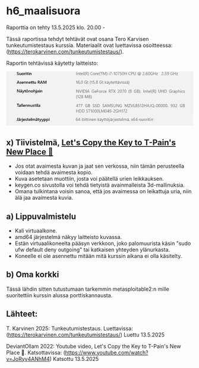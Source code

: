 # h6_maalisuora

Raporttia on tehty 13.5.2025 klo. 20.00 - 

Tässä raportissa tehdyt tehtävät ovat osana Tero Karvisen tunkeutumistestaus kurssia. Materiaalit ovat luettavissa osoitteessa: (https://terokarvinen.com/tunkeutumistestaus/).

Raportin tehtävissä käytetty laitteisto:

![i](images/isanta.png)


## x) Tiivistelmä, [Let's Copy the Key to T-Pain's New Place 🔑](https://www.youtube.com/watch?v=JoRyv4ANhM4)

* Jos otat avaimesta kuvan ja jaat sen verkossa, niin tämän perusteella voidaan tehdä avaimesta kopio.
* Kuva asetetaan muottiin, josta voi päätellä urien leikkauksen. 
* keygen.co sivustolla voi tehdä tietyistä avainmalleista 3d-mallinuksia.
* Omana tulkintana voisin sanoa, että jos avaimessa on leikattuja uria, niin älä jaa avaimesta kuvia.

## a) Lippuvalmistelu

* Kali virtuaalkone.
* amd64 järjestelmä näkyy laitteisto kuvassa.
* Estän virtuaalikoneelta pääsyn verkkoon, joko palomuurista käsin "sudo ufw default deny outgoing" tai katkaisen yhteyden ylänurkasta.
* Koneelle ei ole asennettu mitään mitä kurssin aikana ei olla käsitelty.

## b) Oma korkki

Tässä lähdin sitten tutustumaan tarkemmin metasploitable2:n mille suoritettiin kurssin alussa porttiskannausta.

## Lähteet:

T. Karvinen 2025: Tunkeutumistestaus. Luettavissa: (https://terokarvinen.com/tunkeutumistestaus/) Luettu 13.5.2025

DeviantOllam 2022: Youtube video, Let's Copy the Key to T-Pain's New Place 🔑. Katsottavissa: (https://www.youtube.com/watch?v=JoRyv4ANhM4) Katsottu 13.5.2025
